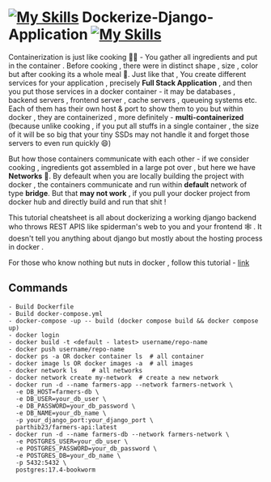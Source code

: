# [![My Skills](https://simpleskill.icons.workers.dev/svg?i=docker)](https://www.docker.com/) Dockerize-Django-Application [![My Skills](https://skillicons.dev/icons?i=django)](https://www.djangoproject.com/)

Containerization is just like cooking 🧑‍🍳 - You gather all ingredients and put in the container . Before cooking , there were in distinct shape , size , color but after cooking its a whole meal 🥗. Just like that , You create different services for your application , precisely **Full Stack Application** , and then you put those services in a docker container - it may be databases , backend servers , frontend server , cache servers , queueing systems etc. Each of them has their own host & port to show them to you but within docker , they are containerized , more definitely - **multi-containerized** (because unlike cooking , if you put all stuffs in a single container , the size of it will be so big that your tiny SSDs may not handle it and forget those servers to even run quickly 😄)

But how those containers communicate with each other - if we consider cooking , ingredients got assembled in a large pot over , but here we have **Networks** 🚠.
By defeault when you are locally building the project with docker , the containers communicate and run within **default** network of type **bridge**. But that **may not work** , if you pull your docker project from docker hub and directly build and run that shit !

This tutorial cheatsheet is all about dockerizing a working django backend who throws REST APIS like spiderman's web to you and your frontend 🕸 . It doesn't tell you anything about django but mostly about the hosting process in docker .

For those who know nothing but nuts in docker , follow this tutorial - [link](https://docker-curriculum.com/)

## Commands 
```
- Build Dockerfile
- Build docker-compose.yml
- docker-compose -up -- build (docker compose build && docker compose up)
- docker login
- docker build -t <default - latest> username/repo-name
- docker push username/repo-name
- docker ps -a OR docker container ls  # all container
- docker image ls OR docker images -a  # all images
- docker network ls    # all networks
- docker network create my-network  # create a new network
- docker run -d --name farmers-app --network farmers-network \
  -e DB_HOST=farmers-db \
  -e DB_USER=your_db_user \
  -e DB_PASSWORD=your_db_password \
  -e DB_NAME=your_db_name \
  -p your_django_port:your_django_port \
  parthib23/farmers-api:latest
- docker run -d --name farmers-db --network farmers-network \
  -e POSTGRES_USER=your_db_user \
  -e POSTGRES_PASSWORD=your_db_password \
  -e POSTGRES_DB=your_db_name \
  -p 5432:5432 \
  postgres:17.4-bookworm
